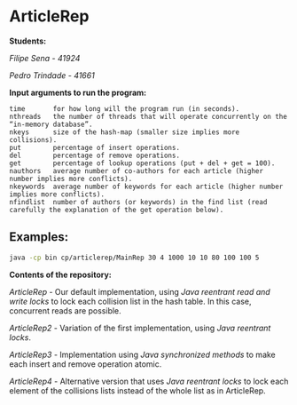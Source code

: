 ArticleRep
============

**Students:**

*Filipe Sena - 41924*

*Pedro Trindade - 41661*

**Input arguments to run the program:**
```
time       for how long will the program run (in seconds).
nthreads   the number of threads that will operate concurrently on the “in-memory database”.
nkeys      size of the hash-map (smaller size implies more collisions).
put        percentage of insert operations.
del        percentage of remove operations.
get        percentage of lookup operations (put + del + get = 100).
nauthors   average number of co-authors for each article (higher number implies more conflicts).
nkeywords  average number of keywords for each article (higher number implies more conflicts).
nfindlist  number of authors (or keywords) in the find list (read carefully the explanation of the get operation below).
```

Examples:
---------

```sh
java -cp bin cp/articlerep/MainRep 30 4 1000 10 10 80 100 100 5
```

**Contents of the repository:**

*ArticleRep* - Our default implementation, using *Java reentrant read and write locks* to lock each collision list in the hash table. In this case, concurrent reads are possible.

*ArticleRep2* - Variation of the first implementation, using *Java reentrant locks*.

*ArticleRep3* - Implementation using *Java synchronized methods* to make each insert and remove operation atomic.

*ArticleRep4* - Alternative version that uses *Java reentrant locks* to lock each element
of the collisions lists instead of the whole list as in ArticleRep.